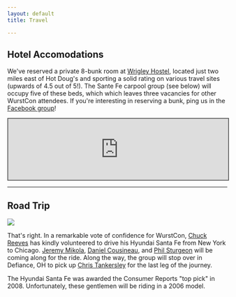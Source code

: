 ```yaml
---
layout: default
title: Travel

---
```

## Hotel Accomodations

We've reserved a private 8-bunk room at [Wrigley Hostel][hostel], located just
two miles east of Hot Doug's and sporting a solid rating on various travel sites
(upwards of 4.5 out of 5!). The Sante Fe carpool group (see below) will occupy
five of these beds, which which leaves three vacancies for other WurstCon
attendees. If you're interesting in reserving a bunk, ping us in the
[Facebook group][facebook]!

<iframe style="width: 100%; height: 10em; border: 2px solid #666" frameborder="0" src="https://www.google.com/maps/embed/v1/place?key=AIzaSyA5w1FeS3IO8AEPLkfGajAnnzh0gZU5jnU&q=3514+N+Sheffield+Ave%2C+Chicago%2C+IL+60657"></iframe>

----

## Road Trip

<img src="/images/roadtrip.jpg" class="img-responsive img-rounded">

That's right. In a remarkable vote of confidence for WurstCon, [Chuck Reeves]
has kindly volunteered to drive his Hyundai Santa Fe from New York to Chicago.
[Jeremy Mikola], [Daniel Cousineau], and [Phil Sturgeon] will be coming along
for the ride. Along the way, the group will stop over in Defiance, OH to pick up
[Chris Tankersley] for the last leg of the journey.

The Hyundai Santa Fe was awarded the Consumer Reports "top pick" in 2008.
Unfortunately, these gentlemen will be riding in a 2006 model.

  [Airbnb]: https://www.airbnb.com/s/Chicago--IL
  [Chris Tankersley]: http://twitter.com/dragonmantank
  [Chuck Reeves]: https://twitter.com/manchuck
  [Daniel Cousineau]: https://twitter.com/dcousineau
  [facebook]: https://www.facebook.com/events/280807642103459
  [hostel]: http://www.wrigleyhostel.com/
  [Jeremy Mikola]: https://twitter.com/jmikola
  [Phil Sturgeon]: https://twitter.com/philsturgeon
